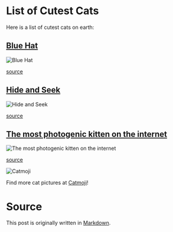 
List of Cutest Cats
===================

Here is a list of cutest cats on earth:

## [Blue Hat](/images/blue-hat.jpg)

![Blue Hat](/thumbnails/blue-hat.jpg)

[source](http://catmoji.com/pic/jz8k/blue-hat/)

## [Hide and Seek](/images/hide-and-seek.jpg)

![Hide and Seek](/thumbnails/hide-and-seek.jpg)

[source](http://catmoji.com/pic/jzgl/hide-and-seek/)

## [The most photogenic kitten on the internet](/images/photogenic-kitten.jpg)

![The most photogenic kitten on the internet](/thumbnails/photogenic-kitten.jpg)

[source](http://catmoji.com/pic/jzln/the-most-photogenic-kitten-on-the-internet/)

![Catmoji](/thumbnails/catmoji-logo.jpg)

Find more cat pictures at [Catmoji](http://catmoji.com)!


Source
======

This post is originally written in [Markdown](/static/markdown/cats.md).